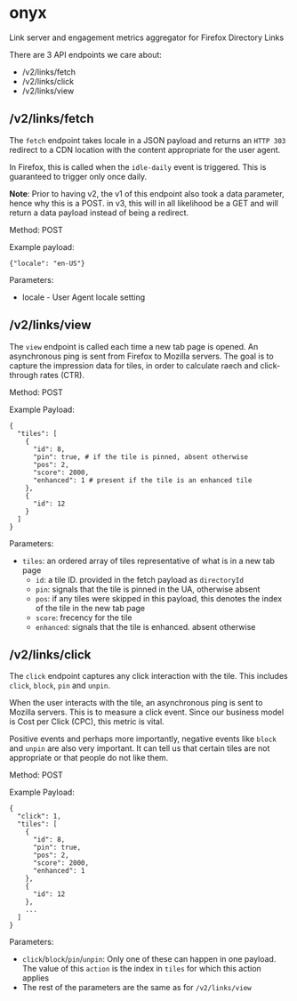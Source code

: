 # onyx

Link server and engagement metrics aggregator for Firefox Directory Links

There are 3 API endpoints we care about:

* /v2/links/fetch
* /v2/links/click
* /v2/links/view

## /v2/links/fetch

The `fetch` endpoint takes locale in a JSON payload and returns an `HTTP 303` redirect to a CDN location with the content appropriate for the user agent.

In Firefox, this is called when the `idle-daily` event is triggered. This is guaranteed to trigger only once daily.

__Note__: Prior to having v2, the v1 of this endpoint also took a data parameter, hence why this is a POST. in v3, this will in all likelihood be a GET and will return a data payload instead of being a redirect.

Method: POST

Example payload:

    {"locale": "en-US"}
    
    
Parameters:

* locale	-	User Agent locale setting


## /v2/links/view

The `view` endpoint is called each time a new tab page is opened. An asynchronous ping is sent from Firefox to Mozilla servers. The goal is to capture the impression data for tiles, in order to calculate raech and click-through rates (CTR).

Method: POST

Example Payload:

    {
      "tiles": [
        {
    	  "id": 8,
          "pin": true, # if the tile is pinned, absent otherwise
          "pos": 2,
          "score": 2000,
    	  "enhanced": 1 # present if the tile is an enhanced tile
    	},
    	{
    	  "id": 12
    	}
      ]
    }

Parameters:
* `tiles`: an ordered array of tiles representative of what is in a new tab page
	* `id`: a tile ID. provided in the fetch payload as `directoryId`
	* `pin`: signals that the tile is pinned in the UA, otherwise absent
	* `pos`: if any tiles were skipped in this payload, this denotes the index of the tile in the new tab page
	* `score`: frecency for the tile
	* `enhanced`: signals that the tile is enhanced. absent otherwise


## /v2/links/click

The `click` endpoint captures any click interaction with the tile. This includes `click`, `block`, `pin` and `unpin`.

When the user interacts with the tile, an asynchronous ping is sent to Mozilla servers. This is to measure a click event. Since our business model is Cost per Click (CPC), this metric is vital.

Positive events and perhaps more importantly, negative events like `block` and `unpin` are also very important. It can tell us that certain tiles are not appropriate or that people do not like them.

Method: POST

Example Payload:

    {
      "click": 1,
      "tiles": [
        {
          "id": 8,
          "pin": true,
          "pos": 2,
          "score": 2000,
          "enhanced": 1
        },
        {
          "id": 12
        },
        ...
      ]
    }

Parameters:

* `click`/`block`/`pin`/`unpin`: Only one of these can happen in one payload. The value of this `action` is the index in `tiles` for which this action applies
* The rest of the parameters are the same as for `/v2/links/view`

